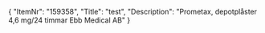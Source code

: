{
  "ItemNr": "159358",
  "Title": "test",
  "Description": "Prometax, depotplåster 4,6 mg/24 timmar Ebb Medical AB"
}